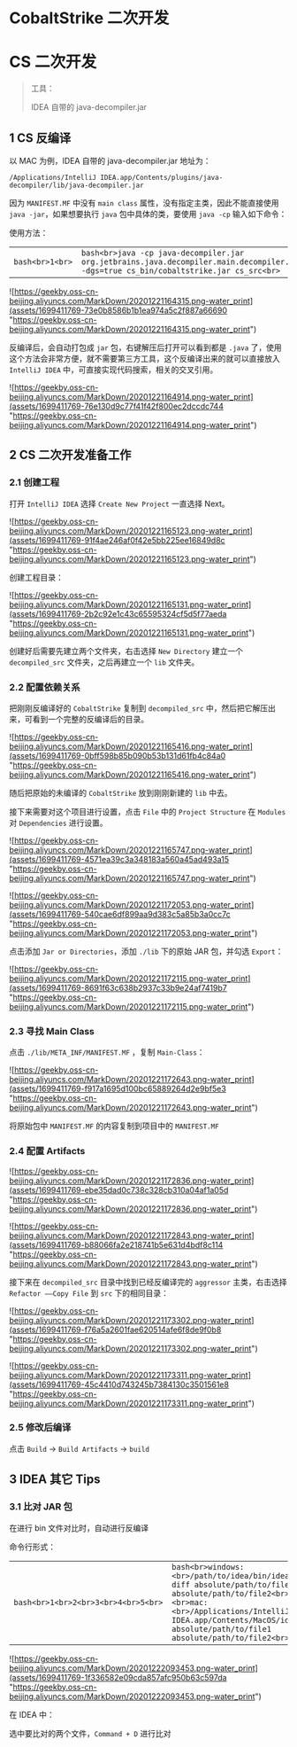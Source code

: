 

# CobaltStrike 二次开发

# [](#cs-%E4%BA%8C%E6%AC%A1%E5%BC%80%E5%8F%91)CS 二次开发

> 工具：
> 
> IDEA 自带的 java-decompiler.jar

## [](#1-cs-%E5%8F%8D%E7%BC%96%E8%AF%91)1 CS 反编译

以 MAC 为例，IDEA 自带的 java-decompiler.jar 地址为：

`/Applications/IntelliJ IDEA.app/Contents/plugins/java-decompiler/lib/java-decompiler.jar`

因为 `MANIFEST.MF` 中没有 `main class` 属性，没有指定主类，因此不能直接使用 `java -jar`，如果想要执行 `java` 包中具体的类，要使用 `java -cp` 输入如下命令：

使用方法：

|     |     |     |
| --- | --- | --- |
| ```bash<br>1<br>``` | ```bash<br>java -cp java-decompiler.jar org.jetbrains.java.decompiler.main.decompiler.ConsoleDecompiler -dgs=true cs_bin/cobaltstrike.jar cs_src<br>``` |

![https://geekby.oss-cn-beijing.aliyuncs.com/MarkDown/20201221164315.png-water_print](assets/1699411769-73e0b8586b1b1ea974a5c2f887a66690 "https://geekby.oss-cn-beijing.aliyuncs.com/MarkDown/20201221164315.png-water_print")

反编译后，会自动打包成 `jar` 包，右键解压后打开可以看到都是 `.java` 了，使用这个方法会非常方便，就不需要第三方工具，这个反编译出来的就可以直接放入 `IntelliJ IDEA` 中，可直接实现代码搜索，相关的交叉引用。

![https://geekby.oss-cn-beijing.aliyuncs.com/MarkDown/20201221164914.png-water_print](assets/1699411769-76e130d9c77f41f42f800ec2dccdc744 "https://geekby.oss-cn-beijing.aliyuncs.com/MarkDown/20201221164914.png-water_print")

## [](#2-cs-%E4%BA%8C%E6%AC%A1%E5%BC%80%E5%8F%91%E5%87%86%E5%A4%87%E5%B7%A5%E4%BD%9C)2 CS 二次开发准备工作

### [](#21-%E5%88%9B%E5%BB%BA%E5%B7%A5%E7%A8%8B)2.1 创建工程

打开 `IntelliJ IDEA` 选择 `Create New Project` 一直选择 Next。

![https://geekby.oss-cn-beijing.aliyuncs.com/MarkDown/20201221165123.png-water_print](assets/1699411769-91f4ae246af0f42e5bb225ee16849d8c "https://geekby.oss-cn-beijing.aliyuncs.com/MarkDown/20201221165123.png-water_print")

创建工程目录：

![https://geekby.oss-cn-beijing.aliyuncs.com/MarkDown/20201221165131.png-water_print](assets/1699411769-2b2c92e1c43c65595324cf5d5f77aeda "https://geekby.oss-cn-beijing.aliyuncs.com/MarkDown/20201221165131.png-water_print")

创建好后需要先建立两个文件夹，右击选择 `New Directory` 建立一个 `decompiled_src` 文件夹，之后再建立一个 `lib` 文件夹。

### [](#22-%E9%85%8D%E7%BD%AE%E4%BE%9D%E8%B5%96%E5%85%B3%E7%B3%BB)2.2 配置依赖关系

把刚刚反编译好的 `CobaltStrike` 复制到 `decompiled_src` 中，然后把它解压出来，可看到一个完整的反编译后的目录。

![https://geekby.oss-cn-beijing.aliyuncs.com/MarkDown/20201221165416.png-water_print](assets/1699411769-0bff598b85b090b53b131d61fb4c84a0 "https://geekby.oss-cn-beijing.aliyuncs.com/MarkDown/20201221165416.png-water_print")

随后把原始的未编译的 `CobaltStrike` 放到刚刚新建的 `lib` 中去。

接下来需要对这个项目进行设置，点击 `File` 中的 `Project Structure` 在 `Modules` 对 `Dependencies` 进行设置。

![https://geekby.oss-cn-beijing.aliyuncs.com/MarkDown/20201221165747.png-water_print](assets/1699411769-4571ea39c3a348183a560a45ad493a15 "https://geekby.oss-cn-beijing.aliyuncs.com/MarkDown/20201221165747.png-water_print")

![https://geekby.oss-cn-beijing.aliyuncs.com/MarkDown/20201221172053.png-water_print](assets/1699411769-540cae6df899aa9d383c5a85b3a0cc7c "https://geekby.oss-cn-beijing.aliyuncs.com/MarkDown/20201221172053.png-water_print")

点击添加 `Jar or Directories`，添加 `./lib` 下的原始 JAR 包，并勾选 `Export`：

![https://geekby.oss-cn-beijing.aliyuncs.com/MarkDown/20201221172115.png-water_print](assets/1699411769-8691f63c638b2937c33b9e24af7419b7 "https://geekby.oss-cn-beijing.aliyuncs.com/MarkDown/20201221172115.png-water_print")

### [](#23-%E5%AF%BB%E6%89%BE-main-class)2.3 寻找 Main Class

点击 `./lib/META_INF/MANIFEST.MF` ，复制 `Main-Class`：

![https://geekby.oss-cn-beijing.aliyuncs.com/MarkDown/20201221172643.png-water_print](assets/1699411769-f917a1695d100bc65889264d2e9bf5e3 "https://geekby.oss-cn-beijing.aliyuncs.com/MarkDown/20201221172643.png-water_print")

将原始包中 `MANIFEST.MF` 的内容复制到项目中的 `MANIFEST.MF`

### [](#24-%E9%85%8D%E7%BD%AE-artifacts)2.4 配置 Artifacts

![https://geekby.oss-cn-beijing.aliyuncs.com/MarkDown/20201221172836.png-water_print](assets/1699411769-ebe35dad0c738c328cb310a04af1a05d "https://geekby.oss-cn-beijing.aliyuncs.com/MarkDown/20201221172836.png-water_print")

![https://geekby.oss-cn-beijing.aliyuncs.com/MarkDown/20201221172843.png-water_print](assets/1699411769-b88066fa2e218741b5e631d4bdf8c114 "https://geekby.oss-cn-beijing.aliyuncs.com/MarkDown/20201221172843.png-water_print")

接下来在 `decompiled_src` 目录中找到已经反编译完的 `aggressor` 主类，右击选择 `Refactor ——Copy File` 到 `src` 下的相同目录：

![https://geekby.oss-cn-beijing.aliyuncs.com/MarkDown/20201221173302.png-water_print](assets/1699411769-f76a5a2601fae620514afe6f8de9f0b8 "https://geekby.oss-cn-beijing.aliyuncs.com/MarkDown/20201221173302.png-water_print")

![https://geekby.oss-cn-beijing.aliyuncs.com/MarkDown/20201221173311.png-water_print](assets/1699411769-45c4410d743245b7384130c3501561e8 "https://geekby.oss-cn-beijing.aliyuncs.com/MarkDown/20201221173311.png-water_print")

### [](#25-%E4%BF%AE%E6%94%B9%E5%90%8E%E7%BC%96%E8%AF%91)2.5 修改后编译

点击 `Build` -> `Build Artifacts` -> `build`

## [](#3-idea-%E5%85%B6%E5%AE%83-tips)3 IDEA 其它 Tips

### [](#31-%E6%AF%94%E5%AF%B9-jar-%E5%8C%85)3.1 比对 JAR 包

在进行 bin 文件对比时，自动进行反编译

命令行形式：

|     |     |     |
| --- | --- | --- |
| ```bash<br>1<br>2<br>3<br>4<br>5<br>``` | ```bash<br>windows:<br>/path/to/idea/bin/idea64.exe diff absolute/path/to/file1 absolute/path/to/file2<br><br>mac:<br>/Applications/IntelliJ IDEA.app/Contents/MacOS/idea absolute/path/to/file1 absolute/path/to/file2<br>``` |

![https://geekby.oss-cn-beijing.aliyuncs.com/MarkDown/20201222093453.png-water_print](assets/1699411769-1f336582e09cda857afc950b63c597da "https://geekby.oss-cn-beijing.aliyuncs.com/MarkDown/20201222093453.png-water_print")

在 IDEA 中：

选中要比对的两个文件，`Command + D` 进行比对

